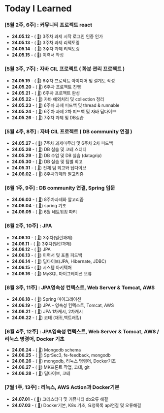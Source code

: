 # Today I Learned

### [5월 2주, 6주] : 커뮤니티 프로젝트 react
- **24.05.12** - ( [🔗](may/5-12.md)) 3주차 과제 시작 로그인 인증 인가
- **24.05.13** - ( [🔗](may/5-13.md)) 3주차 과제 리팩토링
- **24.05.14** - ( [🔗](may/5-14.md)) 3주차 과제 리팩토링
- **24.05.15** - ( [🔗](may/5-15.md)) 이력서 작성

### [5월 3주, 7주] : 자바 CIL 프로젝트 ( 화분 관리 프로젝트 )
- **24.05.19** - ( [🔗](may/5-19.md)) 6주차 프로젝트 아이디어 및 설계도 작성
- **24.05.20** - ( [🔗](may/5-20.md)) 6주차 프로젝트 진행
- **24.05.21** - ( [🔗](may/5-21.md)) 6주차 프로젝트 완성
- **24.05.22** - ( [🔗](may/5-22.md)) 자바 예외처리 및 collection 정리
- **24.05.23** - ( [🔗](may/5-23.md)) 6주차 과제 피드백 및 thread & runnable
- **24.05.24** - ( [🔗](may/5-24.md)) 6주차 과제 2차 피드백 및 자바 딥다이브
- **24.05.26** - ( [🔗](may/5-26.md)) 7주차 과제 및 DB실습

### [5월 4주, 8주] : 자바 CIL 프로젝트 ( DB community 연결 )
- **24.05.27** - ( [🔗](may/5-27.md)) 7주차 과제마무리 및 6주차 2차 피드백
- **24.05.28** - ( [🔗](may/5-28.md)) DB 실습 및 코테 스터디
- **24.05.29** - ( [🔗](may/5-29.md)) DB 수업 및 DB 실습 (datagrip)
- **24.05.30** - ( [🔗](may/5-30.md)) DB 실습 및 팀별 회고
- **24.05.31** - ( [🔗](may/5-31.md)) 전체 팀 회고와 딥다이브
- **24.06.02** - ( [🔗](may/6-2.md)) 8주차과제와 알고리즘

### [6월 1주, 9주] : DB community 연결, Spring 입문
- **24.06.03** - ( [🔗](may/6-3.md)) 8주차과제와 알고리즘
- **24.06.04** - ( [🔗](may/6-3.md)) spring 기초
- **24.06.05** - ( [🔗](may/6-3.md)) 6월 네트워킹 파티

### [6월 2주, 10주] : JPA
- **24.06.10** - ( [🔗](may/6-10.md)) 3주차(밀린과제)
- **24.06.11** - ( [🔗](may/6-11.md)) 3주차(밀린과제)
- **24.06.12** - ( [🔗](may/6-11.md)) JPA
- **24.06.13** - ( [🔗](may/6-11.md)) 이력서 및 포폴 피드백
- **24.06.14** - ( [🔗](may/6-11.md)) 딥다이브(JPA, Hibernate, JDBC)
- **24.06.15** - ( [🔗](may/6-11.md)) 시스템 아키텍처
- **24.06.16** - ( [🔗](may/6-11.md)) MySQL 마이그레이션 오류

### [6월 3주, 11주] : JPA영속성 컨텍스트, Web Server & Tomcat, AWS
- **24.06.18** - ( [🔗](june/6-18.md)) Spring 마이그레이션
- **24.06.19** - ( [🔗](june/6-19.md)) JPA - 영속성 컨텍스트, Tomcat, AWS
- **24.06.21** - ( [🔗](june/6-21.md)) JPA 1차캐시, 2차캐시
- **24.06.22** - ( [🔗](june/6-22.md)) 코테 (재귀,백트래킹)

### [6월 4주, 12주] : JPA영속성 컨텍스트, Web Server & Tomcat, AWS / 리눅스 명령어, Docker 기초
- **24.06.24** - ( [🔗](june/6-24.md)) Mongodb schema
- **24.06.25** - ( [🔗](june/6-25.md)) SprSec3, fe-feedback, mongodb
- **24.06.26** - ( [🔗](june/6-26.md)) mongodb, 리눅스 명령어, Docker기초
- **24.06.27** - ( [🔗](june/6-27.md)) MK프론트 작업, 코테, git
- **24.06.28** - ( [🔗](june/6-27.md)) 딥다이브, 코테

### [7월 1주, 13주] : 리눅스, AWS Action과 Docker기본
- **24.07.01** - ( [🔗](july/7-1.md)) 코테스터디 및 커뮤니티 db오류 해결
- **24.07.03** - ( [🔗](july/7-3.md)) Docker기본, K8s 기초, 요청목록 api연결 및 오류해결

